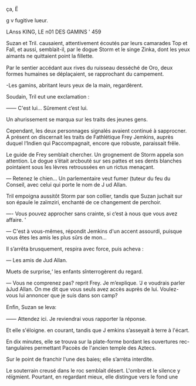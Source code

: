  

ça, Ë

    

g v fugitive lueur.

LAnss KING, LE n01 DES GAMINS ' 459

Suzan et Tril. causaient, attentivement écoutés par leurs camarades Top et
Fall, et aussi, semblait-il, par le dogue Storm et le singe Zinka, dont les
yeux aimants ne quittaient point la ﬁllette.

Par le sentier accédant aux rives du ruisseau desséché de Oro, deux
formes humaines se déplaçaient, se rapprochant du campement.

-Les gamins, abritant leurs yeux de la main, regardèrent.

Soudain, Tril eut une exclamation :

—— C'est lui... Sûrement c‘est lui.

Un ahurissement se marqua sur les traits des jeunes gens.

Cependant, les deux personnages signalés avaient continué à sapprocner.
A présent on discernait les traits de Fathlétique Frey Jemkins, auprès
duquel l‘Indien qui Paccompagnait, encore que robuste, paraissait frêle.

Le guide de Frey semblait chercher. Un grognement de Storm appela son
attention. Le dogue s’était arcbouté sur ses pattes et ses dents blanches
pointaient sous les lèvres retroussées en un rictus menaçant.

— Retenez le chien... Un parlementaire veut fumer (tuteur du feu du
Conseil, avec celui qui porte le nom de J ud Allan.

Tril empoigna aussitôt Storm par son collier, tandis que Suzan juchait sur
son épaule le zaïmziri, enchanté de ce changement de perchoir.

—- Vous pouvez approcher sans crainte, si c‘est à nous que vous avez
affaire. '

— C'est à vous-mêmes, répondit Jemkins d'un accent assourdi, puisque
vous êtes les amis les plus sûrs de mon...

Il s’arrêta brusquement, respira avec force, puis acheva :

— Les amis de Jud Allan.

Muets de surprise,‘ les enfants sînterrogèrent du regard.

— Vous ne comprenez pas? reprit Frey. Je m’explique. ‘J e voudrais parler
àJud Allan. On me dit que vous seuls avez accès auprès de lui. Voulez-
vous lui annoncer que je suis dans son camp?

Enﬁn, Suzan se leva:

—— Attendez ici. Je reviendrai vous rapporter la réponse.

Et elle s'éloigne. en courant, tandis que J emkins s’asseyait à terre à l'écart.

En dix minutes, elle se trouva sur la plate-forme bordant les ouvertures rec-
tangulaires permettant Pacoès de l'ancien temple des Aztecs.

Sur le point de franchir l'une des baies; elle s’arrèta interdite.

Le souterrain creusé dans le roc semblait désert. L'ombre et le silence y
réïgmient. Pourtant, en regardant mieux, elle distingue vers le fond une

